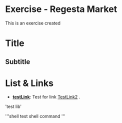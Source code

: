 # Exercise - Regesta Market

This is an exercise created 

# Title

## Subtitle


# List & Links

- [**testLink**](http://test.com): Test for link [TestLink2](http://test.com) .


'test lib'

'''shell
test shell command
'''